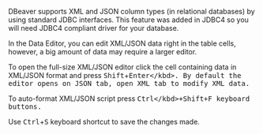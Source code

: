 DBeaver supports XML and JSON column types (in relational databases) by using standard JDBC interfaces. This feature was added in JDBC4 so you will need JDBC4 compliant driver for your database.

In the Data Editor, you can edit XML/JSON data right in the table cells, however, a big amount of data may require a larger editor.

To open the full-size XML/JSON editor click the cell containing data in XML/JSON format and press <kbd>Shift</kbd>+<kbd>Enter<\/kbd>. By default the editor opens on JSON tab, open XML tab to modify XML data.


To auto-format XML/JSON script press <kbd>Ctrl<\/kbd>+<kbd>Shift</kbd>+<kbd>F</kbd> keyboard buttons.


Use <kbd>Ctrl</kbd>+<kbd>S</kbd> keyboard shortcut to save the changes made.